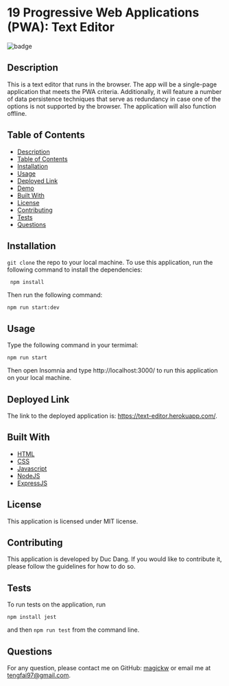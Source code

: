 # 19 Progressive Web Applications (PWA): Text Editor
  
![badge](https://img.shields.io/badge/license-MIT-blue.svg)

## Description
This is a text editor that runs in the browser. The app will be a single-page application that meets the PWA criteria. Additionally, it will feature a number of data persistence techniques that serve as redundancy in case one of the options is not supported by the browser. The application will also function offline.

## Table of Contents
- [Description](#description)
- [Table of Contents](#table-of-contents)
- [Installation](#installation)
- [Usage](#usage)
- [Deployed Link](#deployed-link)
- [Demo](#demo)
- [Built With](#built-with)
- [License](#license)
- [Contributing](#contributing)
- [Tests](#tests)
- [Questions](#questions)

## Installation
`git clone` the repo to your local machine. To use this application, run the following command to install the dependencies: 

     npm install

Then run the following command:

`npm run start:dev`

## Usage
Type the following command in your termimal:

`npm run start`

Then open Insomnia and type http://localhost:3000/ to run this application on your local machine.

## Deployed Link

The link to the deployed application is: https://text-editor.herokuapp.com/.

## Built With

* [HTML](https://developer.mozilla.org/en-US/docs/Web/HTML)
* [CSS](https://developer.mozilla.org/en-US/docs/Web/CSS)
* [Javascript](https://developer.mozilla.org/en-US/docs/Web/Javascript)
* [NodeJS](https://nodejs.org/en/)
* [ExpressJS](https://expressjs.com/)
  


## License
This application is licensed under MIT license. 


## Contributing
This application is developed by Duc Dang. If you would like to contribute it, please follow the guidelines for how to do so.


## Tests
To run tests on the application, run

`npm install jest`

and then `npm run test` from the command line.


## Questions
For any question, please contact me on GitHub: [magickw](https://github.com/simpmind) or email me at tengfai97@gmail.com.

